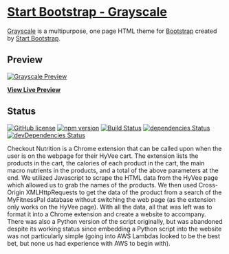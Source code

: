 # [Start Bootstrap - Grayscale](https://startbootstrap.com/template-overviews/grayscale/)

[Grayscale](http://startbootstrap.com/template-overviews/grayscale/) is a multipurpose, one page HTML theme for [Bootstrap](http://getbootstrap.com/) created by [Start Bootstrap](http://startbootstrap.com/).

## Preview

[![Grayscale Preview](https://startbootstrap.com/assets/img/templates/grayscale.jpg)](https://blackrockdigital.github.io/startbootstrap-grayscale/)

**[View Live Preview](https://blackrockdigital.github.io/startbootstrap-grayscale/)**

## Status

[![GitHub license](https://img.shields.io/badge/license-MIT-blue.svg)](https://raw.githubusercontent.com/BlackrockDigital/startbootstrap-grayscale/master/LICENSE)
[![npm version](https://img.shields.io/npm/v/startbootstrap-grayscale.svg)](https://www.npmjs.com/package/startbootstrap-grayscale)
[![Build Status](https://travis-ci.org/BlackrockDigital/startbootstrap-grayscale.svg?branch=master)](https://travis-ci.org/BlackrockDigital/startbootstrap-grayscale)
[![dependencies Status](https://david-dm.org/BlackrockDigital/startbootstrap-grayscale/status.svg)](https://david-dm.org/BlackrockDigital/startbootstrap-grayscale)
[![devDependencies Status](https://david-dm.org/BlackrockDigital/startbootstrap-grayscale/dev-status.svg)](https://david-dm.org/BlackrockDigital/startbootstrap-grayscale?type=dev)

Checkout Nutrition is a Chrome extension that can be called upon when the user is on the webpage for their HyVee cart. The extension lists the products in the cart, the calories of each product in the cart, the main macro nutrients in the products, and a total of the above parameters at the end.
We utilized Javascript to scrape the HTML data from the HyVee page which allowed us to grab the names of the products. We then used Cross-Origin XMLHttpRequests to get the data of the product from a search of the MyFitnessPal database without switching the web page (as the extension only works on the HyVee page). With all the data, all that was left was to format it into a Chrome extension and create a website to accompany. There was also a Python version of the script originally, but was abandoned despite its working status since embedding a Python script into the website was not particularly simple (going into AWS Lambdas looked to be the best bet, but none us had experience with AWS to begin with).


